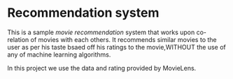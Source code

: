 # Recommendation system
This is a sample *movie recommendation* system that works upon co-relation of movies with each others.
It recommends similar movies to the user as per his taste bsaed off his ratings to the movie,WITHOUT the use of any of machine learning algorithms.

In this project we use the data and rating provided by MovieLens.
